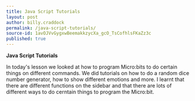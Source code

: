 ```yaml
---
title: Java Script Tutorials
layout: post
author: billy.craddock
permalink: /java-script-tutorials/
source-id: 1avOJVvGygxwBeemakkzycXa_gcO_TsCofhlsFKaZz3c
published: true
---
```

**Java Script Tutorials**

In today's lesson we looked at how to program Micro:bits to do certain things on different commands. We did tutorials on how to do a random dice number generator, how to show different emotions and more. I learnt that there are different functions on the sidebar and that there are lots of different ways to do cerntain things to program the Micro:bit.

